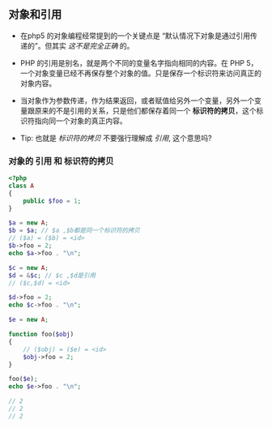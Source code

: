 ## 对象和引用
* 在php5 的对象编程经常提到的一个关键点是 “默认情况下对象是通过引用传递的”。但其实 _这不是完全正确_ 的。

* PHP 的引用是别名，就是两个不同的变量名字指向相同的内容。在 PHP 5，一个对象变量已经不再保存整个对象的值。只是保存一个标识符来访问真正的对象内容。 

* 当对象作为参数传递，作为结果返回，或者赋值给另外一个变量，另外一个变量跟原来的不是引用的关系，只是他们都保存着同一个 __标识符的拷贝__，这个标识符指向同一个对象的真正内容。

* Tip: 也就是 _标识符的拷贝_ 不要强行理解成 _引用_, 这个意思吗?


### 对象的 引用 和 标识符的拷贝
```php
<?php
class A
{
    public $foo = 1;
}

$a = new A;
$b = $a; // $a ,$b都是同一个标识符的拷贝
// ($a) = ($b) = <id>
$b->foo = 2;
echo $a->foo . "\n";

$c = new A;
$d = &$c; // $c ,$d是引用
// ($c,$d) = <id>

$d->foo = 2;
echo $c->foo . "\n";

$e = new A;

function foo($obj)
{
    // ($obj) = ($e) = <id>
    $obj->foo = 2;
}

foo($e);
echo $e->foo . "\n";

// 2
// 2
// 2
```